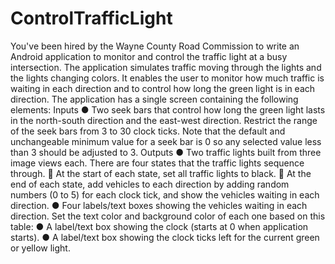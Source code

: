 # ControlTrafficLight

You've been hired by the Wayne County Road Commission to write an Android application to monitor and control the traffic light at a busy intersection.  The application simulates traffic moving through the lights and the lights changing colors.  It enables the user to monitor how much traffic is waiting in each direction and to control how long the green light is in each direction.  The application has a single screen containing the following elements:
	Inputs
	● Two seek bars that control how long the green light lasts in the north-south direction and the east-west direction.  Restrict the range of the seek bars from 3 to 30 clock ticks.  Note that the default and unchangeable minimum value for a seek bar is 0 so any selected value less than 3 should be adjusted to 3.
Outputs
	● Two traffic lights built from three image views each.  There are four states that the traffic lights sequence through.
		 At the start of each state, set all traffic lights to black.
 At the end of each state, add vehicles to each direction by adding random numbers (0 to 5) for each clock tick, and show the vehicles waiting in each direction.
	● Four labels/text boxes showing the vehicles waiting in each direction.  Set the text color and background color of each one based on this table:
● A label/text box showing the clock (starts at 0 when application starts).
	● A label/text box showing the clock ticks left for the current green or yellow light.

